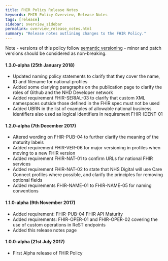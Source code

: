 ```yaml
---
title: FHIR Policy Release Notes
keywords: FHIR Policy Overview, Release Notes
tags: [release]
sidebar: overview_sidebar
permalink: overview_release_notes.html
summary: "Release notes outlining changes to the FHIR Policy."
---
```


Note - versions of this policy follow [semantic versioning](http://semver.org/) - minor and patch versions should be considered as non-breaking.

#### 1.3.0-alpha (25th January 2018)

- Updated naming policy statements to clarify that they cover the name, ID and filename for national profiles
- Added some clariying paragraphs on the publication page to clarify the roles of Github and the NHD Developer network
- Added requirement FHIR-SERIAL-03 to clarify that custom XML namespaces outside those defined in the FHIR spec must not be used
- Added UBRN in the list of examples of allowable national business identifiers also used as logical identifiers in requirement FHIR-IDENT-01

#### 1.2.0-alpha (7th December 2017)

- Altered wording on FHIR-PUB-04 to further clarify the meaning of the maturity labels
- Added requirement FHIR-VER-06 for major versioning in profiles when moving to a new FHIR version
- Added requirement FHIR-NAT-01 to confirm URLs for national FHIR services
- Added requirement FHIR-NAT-02 to state that NHS Digital will use Care Connect profiles where possible, and clarify the principles for removing optional fields
- Added requirements FHIR-NAME-01 to FHIR-NAME-05 for naming conventions

#### 1.1.0-alpha (9th November 2017)

- Added requirement: FHIR-PUB-04 FHIR API Maturity
- Added requirements: FHIR-OPER-01 and FHIR-OPER-02 covering the use of custom operations in ReST endpoints
- Added this release notes page

#### 1.0.0-alpha (21st July 2017)

- First Alpha release of FHIR Policy

